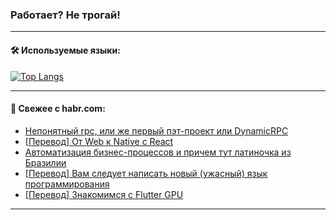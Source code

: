 ### Работает? Не трогай!

---
<!--
#### 🛠️ Technical stack:

![Java](https://img.shields.io/badge/Java-informational?logo=Oracle&style=flat&logoColor=white&color=FF4500)
![Kotlin](https://img.shields.io/badge/Kotlin-informational?logo=Kotlin&style=flat&logoColor=white&color=774D97)
![TS](https://img.shields.io/badge/TypeScript-informational?logo=typeScript&style=flat&logoColor=black&color=017acc)
![Python](https://img.shields.io/badge/Python-informational?logo=Python&style=flat&logoColor=black&color=ffdd54) <br>
![Spring](https://img.shields.io/badge/Spring-informational?logo=Spring&style=flat&logoColor=white&color=6DB33F) 
![SpringBoot](https://img.shields.io/badge/SpringBoot-informational?logo=SpringBoot&style=flat&logoColor=white&color=6DB33F)
![Nest](https://img.shields.io/badge/NestJS-informational?logo=NestJS&style=flat&logoColor=white&color=E0234E) 
![NodeJS](https://img.shields.io/badge/NodeJS-informational?logo=node.js&style=flat&logoColor=white&color=70A760)<br>
![PostgreSQL](https://img.shields.io/badge/PostgreSQL-informational?logo=PostgreSQL&style=flat&logoColor=white&color=DAA520)
![MongoDB](https://img.shields.io/badge/MongoDB-informational?logo=MongoDB&style=flat&logoColor=white&color=870000)
![Apache](https://img.shields.io/badge/Apache-informational?logo=apache&style=flat&logoColor=white&color=f74e28)

___ 
-->

#### 🛠️ Используемые языки:

[![Top Langs](https://github-readme-stats-u2qms2cxw-advtsettinggmailcoms-projects.vercel.app/api/top-langs/?username=zloylis&langs_count=10&hide_title=true&title_color=e6edf3&size_weight=0.5&count_weight=0.5&layout=compact&hide_progress=true&hide_border=true&theme=dracula)](https://github.com/zloylis)

<!---


####  :octocat:&nbsp;&nbsp; Статистика:

![GitHub stats](https://github-readme-stats-u2qms2cxw-advtsettinggmailcoms-projects.vercel.app/api?username=zloylis&show_icons=true&hide_border=true&theme=dracula&title_color=e6edf3&include_all_commits=true&count_private=true&hide_rank=false&hide_title=true&rank_icon=github)
-->
---

#### 💬 Свежее с habr.com:

<!-- BLOG-POST-LIST:START -->
- [Непонятный rpc, или же первый пэт-проект или DynamicRPC](https://habr.com/ru/articles/836058/?utm_source=habrahabr&utm_medium=rss&utm_campaign=836058)
- [[Перевод] От Web к Native с React](https://habr.com/ru/companies/timeweb/articles/833904/?utm_source=habrahabr&utm_medium=rss&utm_campaign=833904)
- [Автоматизация бизнес-процессов и причем тут латиночка из Бразилии](https://habr.com/ru/articles/836026/?utm_source=habrahabr&utm_medium=rss&utm_campaign=836026)
- [[Перевод] Вам следует написать новый &lpar;ужасный&rpar; язык программирования](https://habr.com/ru/companies/ruvds/articles/835974/?utm_source=habrahabr&utm_medium=rss&utm_campaign=835974)
- [[Перевод] Знакомимся с Flutter GPU](https://habr.com/ru/articles/836010/?utm_source=habrahabr&utm_medium=rss&utm_campaign=836010)
<!-- BLOG-POST-LIST:END -->

---
